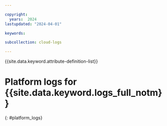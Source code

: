 ```yaml
---

copyright:
  years:  2024
lastupdated: "2024-04-01"

keywords:

subcollection: cloud-logs

---
```


{{site.data.keyword.attribute-definition-list}}


# Platform logs for {{site.data.keyword.logs_full_notm}}
{: #platform_logs}
